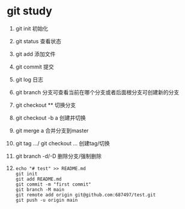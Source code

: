 # git study

1. git init 初始化

2. git status 查看状态

3. git add 添加文件

4. git commit 提交

5. git log 日志

6. git branch 分支可查看当前在哪个分支或者后面根分支可创建新的分支

7. git checkout ** 切换分支

8. git checkout -b a 创建并切换

9. git merge a 合并分支到master

10. git tag .../ git checkout ... 创建tag/切换

11. git branch -d/-D 删除分支/强制删除

12. ```shell
    echo "# test" >> README.md
    git init
    git add README.md
    git commit -m "first commit"
    git branch -M main
    git remote add origin git@github.com:687497/test.git
    git push -u origin main
    ```
